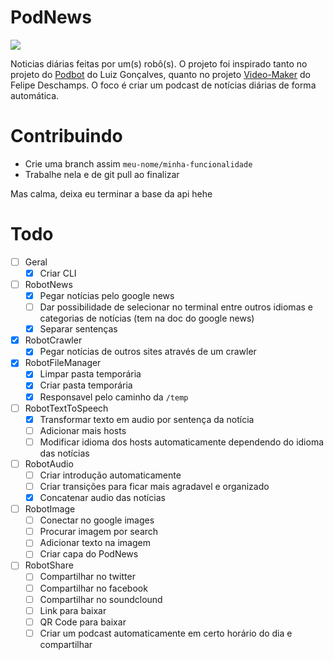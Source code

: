 # PodNews

<img src="http://icons.iconarchive.com/icons/diversity-avatars/avatars/128/robot-01-icon.png">

Noticias diárias feitas por um(s) robô(s). O projeto foi inspirado tanto no projeto do [Podbot](https://github.com/lhcgoncalves/podbot) do Luiz Gonçalves, quanto no projeto [Video-Maker](https://github.com/filipedeschamps/video-maker) do Felipe Deschamps. O foco é criar um podcast de notícias diárias de forma automática.

# Contribuindo
- Crie uma branch assim `meu-nome/minha-funcionalidade`
- Trabalhe nela e de git pull ao finalizar

Mas calma, deixa eu terminar a base da api hehe

# Todo

- [ ] Geral
    - [x] Criar CLI
- [ ] RobotNews
    - [x] Pegar notícias pelo google news
    - [ ] Dar possibilidade de selecionar no terminal entre outros idiomas e categorias de notícias (tem na doc do google news)
    - [x] Separar sentenças
- [x] RobotCrawler
    - [x] Pegar notícias de outros sites através de um crawler
- [x] RobotFileManager
    - [x] Limpar pasta temporária
    - [x] Criar pasta temporária
    - [x] Responsavel pelo caminho da `/temp`
- [ ] RobotTextToSpeech
    - [x] Transformar texto em audio por sentença da notícia
    - [ ] Adicionar mais hosts
    - [ ] Modificar idioma dos hosts automaticamente dependendo do idioma das notícias
- [ ] RobotAudio
    - [ ] Criar introdução automaticamente
    - [ ] Criar transições para ficar mais agradavel e organizado
    - [x] Concatenar audio das notícias
- [ ] RobotImage
    - [ ] Conectar no google images
    - [ ] Procurar imagem por search
    - [ ] Adicionar texto na imagem
    - [ ] Criar capa do PodNews
- [ ] RobotShare
    - [ ] Compartilhar no twitter
    - [ ] Compartilhar no facebook
    - [ ] Compartilhar no soundclound
    - [ ] Link para baixar
    - [ ] QR Code para baixar
    - [ ] Criar um podcast automaticamente em certo horário do dia e compartilhar